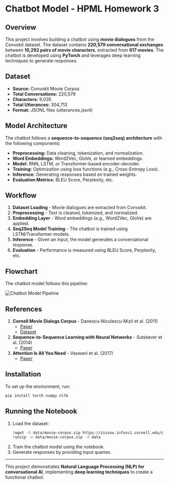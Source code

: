 # Chatbot Model - HPML Homework 3

## Overview
This project involves building a chatbot using **movie dialogues** from the Convokit dataset. The dataset contains **220,579 conversational exchanges** between **10,292 pairs of movie characters**, extracted from **617 movies**. The chatbot is developed using **PyTorch** and leverages deep learning techniques to generate responses.

## Dataset
- **Source:** Convokit Movie Corpus
- **Total Conversations:** 220,579
- **Characters:** 9,035
- **Total Utterances:** 304,713
- **Format:** JSONL files (utterances.jsonl)

## Model Architecture
The chatbot follows a **sequence-to-sequence (seq2seq) architecture** with the following components:
- **Preprocessing:** Data cleaning, tokenization, and normalization.
- **Word Embeddings:** Word2Vec, GloVe, or learned embeddings.
- **Model:** RNN, LSTM, or Transformer-based encoder-decoder.
- **Training:** Optimization using loss functions (e.g., Cross-Entropy Loss).
- **Inference:** Generating responses based on trained weights.
- **Evaluation Metrics:** BLEU Score, Perplexity, etc.

## Workflow
1. **Dataset Loading** - Movie dialogues are extracted from Convokit.
2. **Preprocessing** - Text is cleaned, tokenized, and normalized.
3. **Embedding Layer** - Word embeddings (e.g., Word2Vec, GloVe) are applied.
4. **Seq2Seq Model Training** - The chatbot is trained using LSTM/Transformer models.
5. **Inference** - Given an input, the model generates a conversational response.
6. **Evaluation** - Performance is measured using BLEU Score, Perplexity, etc.

## Flowchart
The chatbot model follows this pipeline:

![Chatbot Model Pipeline](./flowchart.png)

## References
1. **Cornell Movie Dialogs Corpus** - Danescu-Niculescu-Mizil et al. (2011)
   - [Paper](https://arxiv.org/abs/1106.3077)
   - [Dataset](https://zissou.infosci.cornell.edu/convokit/datasets.html)
2. **Sequence-to-Sequence Learning with Neural Networks** - Sutskever et al. (2014)
   - [Paper](https://arxiv.org/abs/1409.3215)
3. **Attention Is All You Need** - Vaswani et al. (2017)
   - [Paper](https://arxiv.org/abs/1706.03762)

## Installation
To set up the environment, run:
```bash
pip install torch numpy nltk
```

## Running the Notebook
1. Load the dataset:
   ```bash
   !wget -O data/movie-corpus.zip https://zissou.infosci.cornell.edu/convokit/datasets/movie-corpus/movie-corpus.zip
   !unzip -o data/movie-corpus.zip -d data
   ```
2. Train the chatbot model using the notebook.
3. Generate responses by providing input queries.

---
This project demonstrates **Natural Language Processing (NLP) for conversational AI**, implementing **deep learning techniques** to create a functional chatbot.

